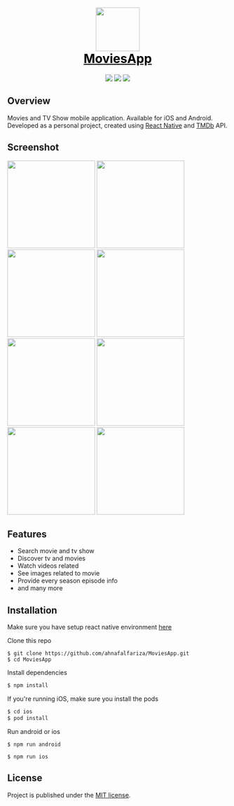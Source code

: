 <h1 align="center">
  <img src="https://user-images.githubusercontent.com/33027382/88688223-4a5eaa80-d123-11ea-93c0-45a745b27046.png" width="100"><br>
  <a href="github.com/ahnafalfariza/moviesapp" style="color: black"><span>MoviesApp</span></a><br>
</h1>

<p align="center">
  <img src="https://img.shields.io/badge/react-16.13-green.svg" />
  <img src="https://img.shields.io/badge/react--native-0.63-blue.svg" />
  <img src="https://img.shields.io/badge/license-MIT-red" />
</p>

## Overview

Movies and TV Show mobile application. Available for iOS and Android.
Developed as a personal project, created using [React Native](https://facebook.github.io/react-native/) and [TMDb](https://www.themoviedb.org/) API.

## Screenshot

<img src="https://user-images.githubusercontent.com/33027382/88659555-710aea00-d0ff-11ea-952c-9c62a8b654b1.png" width="200" /> <img src="https://user-images.githubusercontent.com/33027382/88659564-736d4400-d0ff-11ea-84b2-87de74afbc66.png" width="200" /> <img src="https://user-images.githubusercontent.com/33027382/88659539-6bad9f80-d0ff-11ea-8594-0b2b29103282.png" width="200" /> <img src="https://user-images.githubusercontent.com/33027382/88659552-6fd9bd00-d0ff-11ea-8de0-8f2214f5244e.png" width="200" /> <img src="https://user-images.githubusercontent.com/33027382/88659557-71a38080-d0ff-11ea-95b3-ac427db79f85.png" width="200" /> <img src="https://user-images.githubusercontent.com/33027382/88659559-723c1700-d0ff-11ea-92de-fe595bc02469.png" width="200" /> <img src="https://user-images.githubusercontent.com/33027382/88659563-72d4ad80-d0ff-11ea-811e-552659f06c25.png" width="200" /> <img src="https://user-images.githubusercontent.com/33027382/88659566-7405da80-d0ff-11ea-824a-ae3d50e23edd.png" width="200" />

## Features

- Search movie and tv show
- Discover tv and movies
- Watch videos related
- See images related to movie
- Provide every season episode info
- and many more

## Installation

Make sure you have setup react native environment [here](https://reactnative.dev/docs/environment-setup)

Clone this repo

```
$ git clone https://github.com/ahnafalfariza/MoviesApp.git
$ cd MoviesApp
```

Install dependencies

```sh
$ npm install
```

If you're running iOS, make sure you install the pods

```sh
$ cd ios
$ pod install
```

Run android or ios

```
$ npm run android
```

```
$ npm run ios
```

## License

Project is published under the [MIT license](/LICENSE).
